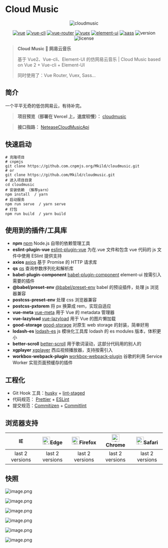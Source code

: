 # Cloud Music

<p align="center">
    <img src="https://i.imgur.com/kS9CsLP.png" alt="cloudmusic" />
</p>
<p align="center">
    <a href="https://cn.vuejs.org/v2/guide/"><img src="https://img.shields.io/badge/vue-v2.6.11-blue.svg?color=4FC08D&logo=vuedotjs" alt="vue" /></a>
    <a href="https://cli.vuejs.org/"><img src="https://img.shields.io/badge/vue--cli-v4.5.0-blue.svg?color=3EAF7C" alt="vue-cli" /></a>
    <a href="https://v3.router.vuejs.org/"><img src="https://img.shields.io/badge/vue--router-v3.2.0-blue.svg?color=3EAF7C" alt="vue-router" /></a>
    <a href="https://v3.vuex.vuejs.org/"><img src="https://img.shields.io/badge/vuex-v3.4.0-yellow.svg?color=3EAF7C" alt="vuex" /></a>
    <a href="https://element.eleme.cn/"><img src="https://img.shields.io/badge/element--ui-v2.15.7-blue.svg?color=409EFF" alt="element-ui" /></a>
    <a href="http://en.sass.hk/"><img src="https://img.shields.io/badge/sass-v1.26.5-blue.svg?color=CC6699&logo=sass" alt="sass" /></a>
    <img src="https://img.shields.io/badge/version-v1.0.0-yellow.svg" alt="version" />
    <img src="https://img.shields.io/badge/license-AGPL--3.0-green.svg" alt="license" />
</p>

> **Cloud Music 🎵 网易云音乐**
>
> 基于 Vue2、Vue-cli、Element-UI 的仿网易云音乐 | Cloud Music based on Vue 2 + Vue-cli + Element-UI
>
> 同时使用了：Vue Router, Vuex, Sass...

## 简介

一个平平无奇的低仿网易云，有待补完。

> **项目预览（部署在 Vercel 上，速度较慢）：** [cloudmusic](https://cloudmusic-mkild.vercel.app/)

> **接口指路：** [NeteaseCloudMusicApi](https://github.com/Binaryify/NeteaseCloudMusicApi)

## 快速启动

```shell
# 克隆项目
# cnpmjs
git clone https://github.com.cnpmjs.org/Mkild/cloudmusic.git
# or
git clone https://github.com/Mkild/cloudmusic.git
# 进入项目目录
cd cloudmusic
# 安装依赖 （推荐yarn）
npm install  / yarn
# 启动服务
npm run serve  / yarn serve
# 打包
npm run build  / yarn build

```

## 使用到的插件/工具库

- **npm** [npm](https://docs.npmjs.com/about-npm) Node.js 自带的依赖管理工具
- **eslint-plugin-vue** [eslint-plugin-vue](https://eslint.vuejs.org/user-guide/#faq) 为在.vue 文件和包含 vue 代码的 js 文件中使用 ESlint 提供支持
- **axios** [axios](https://github.com/axios/axios) 基于 Promise 的 HTTP 请求库
- **qs** [qs](https://github.com/ljharb/qs) 查询参数序列化和解析库
- **babel-plugin-component** [babel-plugin-component](https://github.com/ElementUI/babel-plugin-component) element-ui 按需引入需要的插件
- **@babel/preset-env** [@babel/preset-env](https://www.babeljs.cn/docs/babel-preset-env) babel 的预设插件，处理 js 浏览器兼容
- **postcss-preset-env** 处理 css 浏览器兼容
- **postcss-pxtorem** 将 px 换算成 rem，实现自适应
- **vue-meta** [vue-meta](https://vue-meta.nuxtjs.org) 用于 Vue 的 metadata 管理器
- **vue-lazyload** [vue-lazyload](https://www.npmjs.com/package/vue-lazyload) 用于 Vue 的图片懒加载
- **good-storage** [good-storage](https://www.npmjs.com/package/good-storage) 对原生 web storage 的封装，简单好用
- **lodash-es** [lodash-es](https://www.lodashjs.com) js 模块化工具库 lodash 的 es modules 版本，体积更小
- **better-scroll** [better-scroll](http://ustbhuangyi.github.io/better-scroll) 用于歌词滚动，这部分代码用的别人的
- **xgplayer** [xgplayer](https://v2.h5player.bytedance.com/) 西瓜视频播放器，支持按需引入
- **workbox-webpack-plugin** [workbox-webpack-plugin](https://www.lodashjs.com) 谷歌的利用 Service Worker 实现页面预缓存的插件

## 工程化

- Git Hook 工具：[husky](https://typicode.github.io/husky/#/) + [lint-staged](https://github.com/okonet/lint-staged)
- 代码规范： [Prettier](https://prettier.io/) + [ESLint](https://eslint.org/)
- 提交规范：[Commitizen](http://commitizen.github.io/cz-cli/) + [Commitlint](https://commitlint.js.org/#/)

## **浏览器支持**

|       IE        | [<img src="https://raw.githubusercontent.com/alrra/browser-logos/master/src/edge/edge_48x48.png" alt=" Edge" height="24px" />](http://godban.github.io/browsers-support-badges/)Edge | [<img src="https://raw.githubusercontent.com/alrra/browser-logos/master/src/firefox/firefox_48x48.png" alt="Firefox" height="24px" />](http://godban.github.io/browsers-support-badges/)Firefox | [<img src="https://raw.githubusercontent.com/alrra/browser-logos/master/src/chrome/chrome_48x48.png" alt="Chrome" height="24px" />](http://godban.github.io/browsers-support-badges/)Chrome | [<img src="https://raw.githubusercontent.com/alrra/browser-logos/master/src/safari/safari_48x48.png" alt="Safari" height="24px" />](http://godban.github.io/browsers-support-badges/)Safari |
| :-------------: | :----------------------------------------------------------------------------------------------------------------------------------------------------------------------------------: | :---------------------------------------------------------------------------------------------------------------------------------------------------------------------------------------------: | :-----------------------------------------------------------------------------------------------------------------------------------------------------------------------------------------: | :-----------------------------------------------------------------------------------------------------------------------------------------------------------------------------------------: |
| last 2 versions |                                                                                   last 2 versions                                                                                    |                                                                                         last 2 versions                                                                                         |                                                                                       last 2 versions                                                                                       |                                                                                       last 2 versions                                                                                       |

## 快照

![image.png](https://i.imgur.com/UGiyqKx.png)

![image.png](https://i.imgur.com/wHgS4Vd.png)

![image.png](https://i.imgur.com/ZI0JNNc.png)

![image.png](https://i.imgur.com/xz7RfWe.png)

![image.png](https://i.imgur.com/KVnXlog.png)

![image.png](https://i.imgur.com/DIHMoJ0.png)
